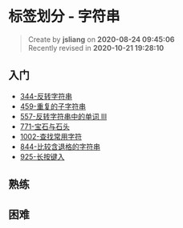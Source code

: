 标签划分 - 字符串
===

> Create by **jsliang** on **2020-08-24 09:45:06**  
> Recently revised in **2020-10-21 19:28:10**

## 入门

* [344-反转字符串](https://leetcode-cn.com/problems/reverse-string/)
* [459-重复的子字符串](https://leetcode-cn.com/problems/repeated-substring-pattern/)
* [557-反转字符串中的单词 III](https://leetcode-cn.com/problems/reverse-words-in-a-string-iii)
* [771-宝石与石头](https://leetcode-cn.com/problems/jewels-and-stones/)
* [1002-查找常用字符](https://leetcode-cn.com/problems/find-common-characters)
* [844-比较含退格的字符串](https://leetcode-cn.com/problems/backspace-string-compare/)
* [925-长按键入](https://leetcode-cn.com/problems/long-pressed-name/)

## 熟练

## 困难
